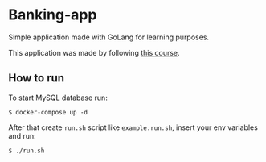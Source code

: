 # Banking-app

Simple application made with GoLang for learning purposes.

This application was made by following [this course](https://www.udemy.com/course/rest-based-microservices-api-development-in-go-lang/).

## How to run

To start MySQL database run:
```
$ docker-compose up -d
```

After that create ```run.sh``` script like ```example.run.sh```, insert your env variables and run:
```
$ ./run.sh
```
